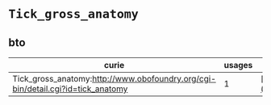 # `Tick_gross_anatomy`
## bto
| curie                                                                           |   usages | nodes                                                                                                           |
|---------------------------------------------------------------------------------|----------|-----------------------------------------------------------------------------------------------------------------|
| Tick_gross_anatomy:http://www.obofoundry.org/cgi-bin/detail.cgi?id=tick_anatomy |        1 | [http://purl.obolibrary.org/obo/BTO:0001871](https://bioregistry.io/http://purl.obolibrary.org/obo/BTO:0001871) |
